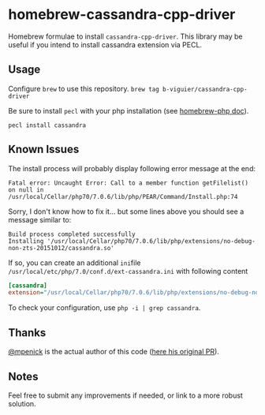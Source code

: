 # homebrew-cassandra-cpp-driver
Homebrew formulae to install `cassandra-cpp-driver`.
This library may be useful if you intend to install cassandra extension via PECL.

## Usage
Configure `brew` to use this repository.
`brew tag b-viguier/cassandra-cpp-driver`

Be sure to install `pecl` with your php installation (see [homebrew-php doc](https://github.com/Homebrew/homebrew-php#pear-extensions)).

`pecl install cassandra`

## Known Issues
The install process will probably display following error message at the end:
```
Fatal error: Uncaught Error: Call to a member function getFilelist() on null in /usr/local/Cellar/php70/7.0.6/lib/php/PEAR/Command/Install.php:74
```
Sorry, I don't know how to fix it… but some lines above you should see a message similar to:
```
Build process completed successfully
Installing '/usr/local/Cellar/php70/7.0.6/lib/php/extensions/no-debug-non-zts-20151012/cassandra.so'
```
If so, you can create an additional `ini`file `/usr/local/etc/php/7.0/conf.d/ext-cassandra.ini` with following content
```ini
[cassandra]
extension="/usr/local/Cellar/php70/7.0.6/lib/php/extensions/no-debug-non-zts-20151012/cassandra.so"
```
To check your configuration, use `php -i | grep cassandra`.

## Thanks
[@mpenick](https://github.com/mpenick) is the actual author of this code ([here his original PR](https://github.com/Homebrew/homebrew/pull/36511)).

## Notes
Feel free to submit any improvements if needed, or link to a more robust solution.
